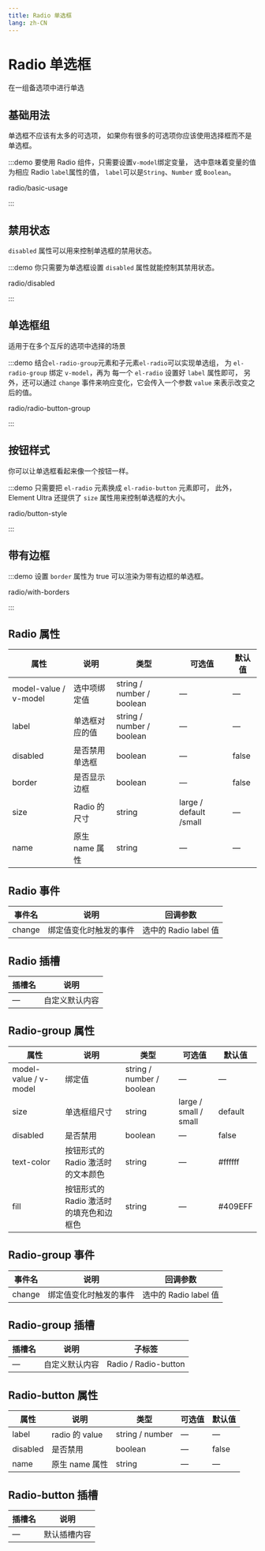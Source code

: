```yaml
---
title: Radio 单选框
lang: zh-CN
---
```


# Radio 单选框

在一组备选项中进行单选

## 基础用法

单选框不应该有太多的可选项， 如果你有很多的可选项你应该使用选择框而不是单选框。

:::demo 要使用 Radio 组件，只需要设置`v-model`绑定变量， 选中意味着变量的值为相应 Radio `label`属性的值， `label`可以是`String`、`Number` 或 `Boolean`。

radio/basic-usage

:::

## 禁用状态

`disabled` 属性可以用来控制单选框的禁用状态。

:::demo 你只需要为单选框设置 `disabled` 属性就能控制其禁用状态。

radio/disabled

:::

## 单选框组

适用于在多个互斥的选项中选择的场景

:::demo 结合`el-radio-group`元素和子元素`el-radio`可以实现单选组， 为 `el-radio-group` 绑定 `v-model`，再为 每一个 `el-radio` 设置好 `label` 属性即可， 另外，还可以通过 `change` 事件来响应变化，它会传入一个参数 `value` 来表示改变之后的值。

radio/radio-button-group

:::

## 按钮样式

你可以让单选框看起来像一个按钮一样。

:::demo 只需要把 `el-radio` 元素换成 `el-radio-button` 元素即可， 此外，Element Ultra 还提供了 `size` 属性用来控制单选框的大小。

radio/button-style

:::

## 带有边框

:::demo 设置 `border` 属性为 true 可以渲染为带有边框的单选框。

radio/with-borders

:::

## Radio 属性

| 属性                    | 说明         | 类型                        | 可选值                    | 默认值   |
| --------------------- | ---------- | ------------------------- | ---------------------- | ----- |
| model-value / v-model | 选中项绑定值     | string / number / boolean | —                      | —     |
| label                 | 单选框对应的值    | string / number / boolean | —                      | —     |
| disabled              | 是否禁用单选框    | boolean                   | —                      | false |
| border                | 是否显示边框     | boolean                   | —                      | false |
| size                  | Radio 的尺寸  | string                    | large / default /small | —     |
| name                  | 原生 name 属性 | string                    | —                      | —     |

## Radio 事件

| 事件名    | 说明          | 回调参数              |
| ------ | ----------- | ----------------- |
| change | 绑定值变化时触发的事件 | 选中的 Radio label 值 |

## Radio 插槽

| 插槽名 | 说明      |
| --- | ------- |
| —   | 自定义默认内容 |

## Radio-group 属性

| 属性                    | 说明                      | 类型                        | 可选值                   | 默认值     |
| --------------------- | ----------------------- | ------------------------- | --------------------- | ------- |
| model-value / v-model | 绑定值                     | string / number / boolean | —                     | —       |
| size                  | 单选框组尺寸                  | string                    | large / small / small | default |
| disabled              | 是否禁用                    | boolean                   | —                     | false   |
| text-color            | 按钮形式的 Radio 激活时的文本颜色    | string                    | —                     | #ffffff |
| fill                  | 按钮形式的 Radio 激活时的填充色和边框色 | string                    | —                     | #409EFF |

## Radio-group 事件

| 事件名    | 说明          | 回调参数              |
| ------ | ----------- | ----------------- |
| change | 绑定值变化时触发的事件 | 选中的 Radio label 值 |

## Radio-group 插槽

| 插槽名 | 说明      | 子标签                  |
| --- | ------- | -------------------- |
| —   | 自定义默认内容 | Radio / Radio-button |

## Radio-button 属性

| 属性       | 说明            | 类型              | 可选值 | 默认值   |
| -------- | ------------- | --------------- | --- | ----- |
| label    | radio 的 value | string / number | —   | —     |
| disabled | 是否禁用          | boolean         | —   | false |
| name     | 原生 name 属性    | string          | —   | —     |

## Radio-button 插槽

| 插槽名 | 说明     |
| --- | ------ |
| —   | 默认插槽内容 |
